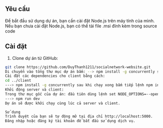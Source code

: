 
## Yêu cầu

Để bắt đầu sử dụng dự án, bạn cần cài đặt Node.js trên máy tính của mình. Nếu bạn chưa cài đặt Node.js, bạn có thể tải file .msi đính kèm trong source code

## Cài đặt

1. Clone dự án từ GitHub:
```bash
git clone https://github.com/DuyThanh1211/socialnetwork-website.git
Di chuyển vào tổng thư mục dự án bấm: --> npm install -g concurrently sau khi chạy xong bấm tiếp lệnh npm install concurrently --save-dev
Cài đặt các dependencies cho client bằng cách:
cd ../client
---> npm install -g concurrently sau khi chạy xong bấm tiếp lệnh npm install concurrently --save-dev
Khởi động server và client:
Trong thư mục gốc của dự án: đầu tiên dùng lệnh set NODE_OPTIONS=--openssl-legacy-provider sau khi enter chạy lệnh
---> npm run dev
Dự án sẽ được khởi chạy cùng lúc cả server và client.

Sử dụng
Trình duyệt của bạn sẽ tự động mở tại địa chỉ http://localhost:5000.
Đăng nhập hoặc đăng ký tài khoản để bắt đầu sử dụng dịch vụ.
